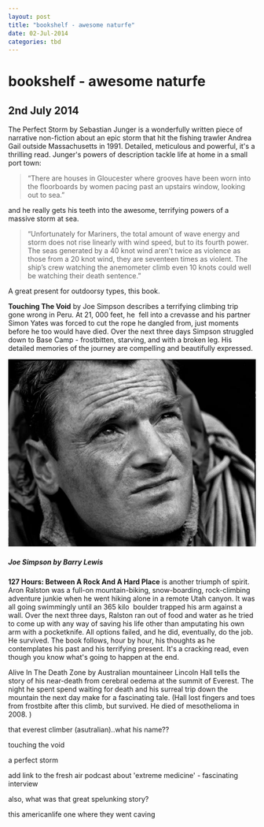 ```yaml
---
layout: post
title: "bookshelf - awesome naturfe"
date: 02-Jul-2014
categories: tbd
---
```


# bookshelf - awesome naturfe

## 2nd July 2014

The Perfect Storm by Sebastian Junger is a wonderfully written piece of narrative non-fiction about an epic storm that hit the fishing trawler Andrea Gail outside Massachusetts in 1991. Detailed,   meticulous and powerful, it's a thrilling read. Junger's powers of description tackle life at home in a small port town:

<blockquote>“There are houses in Gloucester where grooves have been worn into the floorboards by women pacing past an upstairs window, looking out to sea.”</blockquote>

and he really gets his teeth into the awesome, terrifying powers of a massive storm at sea.

<blockquote>“Unfortunately for Mariners, the total amount of wave energy and storm does not rise linearly with wind speed, but to its fourth power. The seas generated by a 40 knot wind aren’t twice as violence as those from a 20 knot wind, they are seventeen times as violent. The ship’s crew watching the anemometer climb even 10 knots could well be watching their death sentence.”</blockquote>

A great present for outdoorsy types, this book.

**Touching The Void** by Joe Simpson describes a terrifying climbing trip gone wrong in Peru. At 21, 000 feet, he  fell into a crevasse and his partner Simon Yates was forced to cut the rope he dangled from, just moments before he too would have died. Over the next three days Simpson struggled down to Base Camp - frostbitten, starving, and with a broken leg. His detailed memories of the journey are compelling and beautifully expressed.

<img class="photo-horiz" src="/images/2014/07/Peop_Pers_14simpson-mountaineer.jpg" />

<h5 <a href="http://barrylewisphotography.com/pm/pages/imagegroup.public.image.php?igId=57&amp;pos=14">Joe Simpson by Barry Lewis</a></h5>

**127 Hours: Between A Rock And A Hard Place** is another triumph of spirit. Aron Ralston was a full-on mountain-biking, snow-boarding, rock-climbing adventure junkie when he went hiking alone in a remote Utah canyon. It was all going swimmingly until an 365 kilo  boulder trapped his arm against a wall. Over the next three days, Ralston ran out of food and water as he tried to come up with any way of saving his life other than amputating his own arm with a pocketknife. All options failed, and he did, eventually, do the job. He survived. The book follows, hour by hour, his thoughts as he contemplates his past and his terrifying present. It's a cracking read, even though you know what's going to happen at the end.

Alive In The Death Zone by Australian mountaineer Lincoln Hall tells the story of his near-death from cerebral oedema at the summit of Everest. The night he spent spend waiting for death and his surreal trip down the mountain the next day make for a fascinating tale. (Hall lost fingers and toes from frostbite after this climb, but survived. He died of mesothelioma in 2008. )

that everest climber (asutralian)..what his name??

touching the void

a perfect storm

 

 

 

add link to the fresh air podcast about 'extreme medicine' - fascinating interview

also, what was that great spelunking story?

this americanlife one where they went caving

 

